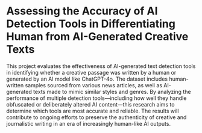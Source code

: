 # Assessing the Accuracy of AI Detection Tools in Differentiating Human from AI-Generated Creative Texts

This project evaluates the effectiveness of AI-generated text detection tools in identifying whether a creative passage was written by a human or generated by an AI model like ChatGPT-4o. The dataset includes human-written samples sourced from various news articles, as well as AI-generated texts made to mimic similar styles and genres. By analyzing the performance of multiple detection tools—including how well they handle obfuscated or deliberately altered AI content—this research aims to determine which tools are most accurate and reliable. The results will contribute to ongoing efforts to preserve the authenticity of creative and journalistic writing in an era of increasingly human-like AI outputs.
